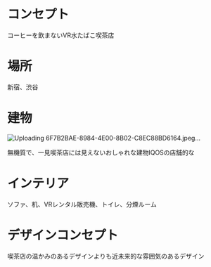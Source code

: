 # コンセプト

コーヒーを飲まないVR水たばこ喫茶店

# 場所

新宿、渋谷

# 建物

![Uploading 6F7B2BAE-8984-4E00-8B02-C8EC88BD6164.jpeg…]()

無機質で、一見喫茶店には見えないおしゃれな建物IQOSの店舗的な

# インテリア

ソファ、机、VRレンタル販売機、トイレ、分煙ルーム

# デザインコンセプト

喫茶店の温かみのあるデザインよりも近未来的な雰囲気のあるデザイン
